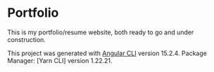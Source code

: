 # Portfolio

This is my portfolio/resume website, both ready to go and under construction. 

This project was generated with [Angular CLI](https://github.com/angular/angular-cli) version 15.2.4.
Package Manager: [Yarn CLI] version 1.22.21.

